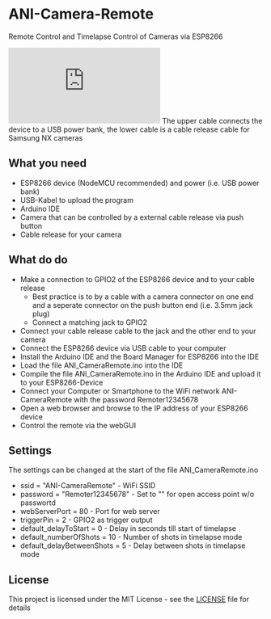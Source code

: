 # ANI-Camera-Remote
Remote Control and Timelapse Control of Cameras via ESP8266

![First Remoter](http://smss.de/BK/index.php?cmd=image&sfpg=VmVyc2NoaWVkZW5lcy8qUmVtb3Rlcl9mZXJ0aWcuanBnKmI1NTRiMjFlZDllNTA1MWRlNDFiODRmY2E3OGRkZWI3MThkMjU0NWY4NWJjOGFmYmQ0ZTdkY2QyZTIzMGNlZTk)
The upper cable connects the device to a USB power bank, the lower cable is a cable release cable for Samsung NX cameras

What you need
-
* ESP8266 device (NodeMCU recommended) and power (i.e. USB power bank)
* USB-Kabel to upload the program
* Arduino IDE
* Camera that can be controlled by a external cable release via push button
* Cable release for your camera

What do do
-
* Make a connection to GPIO2 of the ESP8266 device and to your cable release 
  * Best practice is to by a cable with a camera connector on one end and a seperate connector on the push button end (i.e. 3.5mm jack plug)
  * Connect a matching jack to GPIO2
* Connect your cable release cable to the jack and the other end to your camera  
* Connect the ESP8266 device via USB cable to your computer
* Install the Arduino IDE and the Board Manager for ESP8266 into the IDE
* Load the file ANI_CameraRemote.ino into the IDE
* Compile the file ANI_CameraRemote.ino in the Arduino IDE and upload it to your ESP8266-Device
* Connect your Computer or Smartphone to the WiFi network ANI-CameraRemote with the password Remoter12345678
* Open a web browser and browse to the IP address of your ESP8266 device
* Control the remote via the webGUI

Settings
-
The settings can be changed at the start of the file ANI_CameraRemote.ino
* ssid = "ANI-CameraRemote" - WiFi SSID
* password = "Remoter12345678" - Set to "" for open access point w/o passwortd
* webServerPort = 80 - Port for web server
* triggerPin = 2 - GPIO2 as trigger output
* default_delayToStart = 0 - Delay in seconds till start of timelapse
* default_numberOfShots = 10 - Number of shots in timelapse mode
* default_delayBetweenShots = 5 - Delay between shots in timelapse mode


License
-
This project is licensed under the MIT License - see the [LICENSE](LICENSE) file for details
